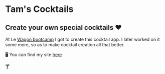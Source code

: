# Tam's  Cocktails

## Create your own special cocktails ❤️

At Le [Wagon bootcamp](https://www.lewagon.com/fr) I got to create this cocktail app. I later worked on it some more, so as to make cocktail creation all that better. 

🖥 You can find my site [here](https://tamaras-cocktails.herokuapp.com/)

🍸
